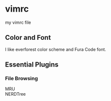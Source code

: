 # vimrc
my vimrc file

## Color and Font
I like everforest color scheme and Fura Code font.

## Essential Plugins
### File Browsing
MRU \
NERDTree 
